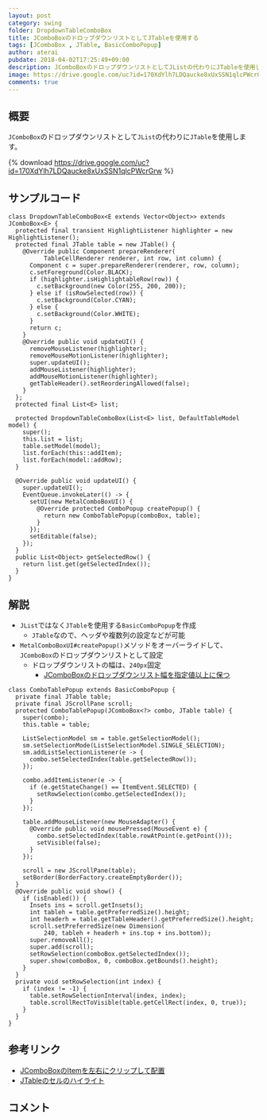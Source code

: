 ```yaml
---
layout: post
category: swing
folder: DropdownTableComboBox
title: JComboBoxのドロップダウンリストとしてJTableを使用する
tags: [JComboBox , JTable, BasicComboPopup]
author: aterai
pubdate: 2018-04-02T17:25:49+09:00
description: JComboBoxのドロップダウンリストとしてJListの代わりにJTableを使用します。
image: https://drive.google.com/uc?id=170XdYlh7LDQaucke8xUxSSN1qlcPWcrGrw
comments: true
---
```

## 概要
`JComboBox`のドロップダウンリストとして`JList`の代わりに`JTable`を使用します。

{% download https://drive.google.com/uc?id=170XdYlh7LDQaucke8xUxSSN1qlcPWcrGrw %}

## サンプルコード
<pre class="prettyprint"><code>class DropdownTableComboBox&lt;E extends Vector&lt;Object&gt;&gt; extends JComboBox&lt;E&gt; {
  protected final transient HighlightListener highlighter = new HighlightListener();
  protected final JTable table = new JTable() {
    @Override public Component prepareRenderer(
          TableCellRenderer renderer, int row, int column) {
      Component c = super.prepareRenderer(renderer, row, column);
      c.setForeground(Color.BLACK);
      if (highlighter.isHighlightableRow(row)) {
        c.setBackground(new Color(255, 200, 200));
      } else if (isRowSelected(row)) {
        c.setBackground(Color.CYAN);
      } else {
        c.setBackground(Color.WHITE);
      }
      return c;
    }
    @Override public void updateUI() {
      removeMouseListener(highlighter);
      removeMouseMotionListener(highlighter);
      super.updateUI();
      addMouseListener(highlighter);
      addMouseMotionListener(highlighter);
      getTableHeader().setReorderingAllowed(false);
    }
  };
  protected final List&lt;E&gt; list;

  protected DropdownTableComboBox(List&lt;E&gt; list, DefaultTableModel model) {
    super();
    this.list = list;
    table.setModel(model);
    list.forEach(this::addItem);
    list.forEach(model::addRow);
  }

  @Override public void updateUI() {
    super.updateUI();
    EventQueue.invokeLater(() -&gt; {
      setUI(new MetalComboBoxUI() {
        @Override protected ComboPopup createPopup() {
          return new ComboTablePopup(comboBox, table);
        }
      });
      setEditable(false);
    });
  }
  public List&lt;Object&gt; getSelectedRow() {
    return list.get(getSelectedIndex());
  }
}
</code></pre>

## 解説
- `JList`ではなく`JTable`を使用する`BasicComboPopup`を作成
    - `JTable`なので、ヘッダや複数列の設定などが可能
- `MetalComboBoxUI#createPopup()`メソッドをオーバーライドして、`JComboBox`のドロップダウンリストとして設定
    - ドロップダウンリストの幅は、`240px`固定
        - [JComboBoxのドロップダウンリスト幅を指定値以上に保つ](https://ateraimemo.com/Swing/ComboPopupWidth.html)

<!-- dummy comment line for breaking list -->

<pre class="prettyprint"><code>class ComboTablePopup extends BasicComboPopup {
  private final JTable table;
  private final JScrollPane scroll;
  protected ComboTablePopup(JComboBox&lt;?&gt; combo, JTable table) {
    super(combo);
    this.table = table;

    ListSelectionModel sm = table.getSelectionModel();
    sm.setSelectionMode(ListSelectionModel.SINGLE_SELECTION);
    sm.addListSelectionListener(e -&gt; {
      combo.setSelectedIndex(table.getSelectedRow());
    });

    combo.addItemListener(e -&gt; {
      if (e.getStateChange() == ItemEvent.SELECTED) {
        setRowSelection(combo.getSelectedIndex());
      }
    });

    table.addMouseListener(new MouseAdapter() {
      @Override public void mousePressed(MouseEvent e) {
        combo.setSelectedIndex(table.rowAtPoint(e.getPoint()));
        setVisible(false);
      }
    });

    scroll = new JScrollPane(table);
    setBorder(BorderFactory.createEmptyBorder());
  }
  @Override public void show() {
    if (isEnabled()) {
      Insets ins = scroll.getInsets();
      int tableh = table.getPreferredSize().height;
      int headerh = table.getTableHeader().getPreferredSize().height;
      scroll.setPreferredSize(new Dimension(
          240, tableh + headerh + ins.top + ins.bottom));
      super.removeAll();
      super.add(scroll);
      setRowSelection(comboBox.getSelectedIndex());
      super.show(comboBox, 0, comboBox.getBounds().height);
    }
  }
  private void setRowSelection(int index) {
    if (index != -1) {
      table.setRowSelectionInterval(index, index);
      table.scrollRectToVisible(table.getCellRect(index, 0, true));
    }
  }
}
</code></pre>

## 参考リンク
- [JComboBoxのItemを左右にクリップして配置](https://ateraimemo.com/Swing/ClippedLRComboBox.html)
- [JTableのセルのハイライト](https://ateraimemo.com/Swing/CellHighlight.html)

<!-- dummy comment line for breaking list -->

## コメント
